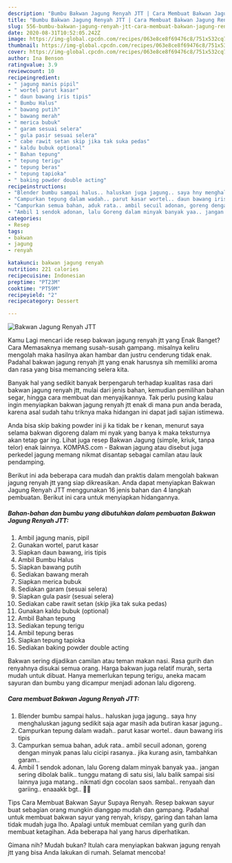 ```yaml
---
description: "Bumbu Bakwan Jagung Renyah JTT | Cara Membuat Bakwan Jagung Renyah JTT Yang Lezat Sekali"
title: "Bumbu Bakwan Jagung Renyah JTT | Cara Membuat Bakwan Jagung Renyah JTT Yang Lezat Sekali"
slug: 556-bumbu-bakwan-jagung-renyah-jtt-cara-membuat-bakwan-jagung-renyah-jtt-yang-lezat-sekali
date: 2020-08-31T10:52:05.242Z
image: https://img-global.cpcdn.com/recipes/063e8ce8f69476c8/751x532cq70/bakwan-jagung-renyah-jtt-foto-resep-utama.jpg
thumbnail: https://img-global.cpcdn.com/recipes/063e8ce8f69476c8/751x532cq70/bakwan-jagung-renyah-jtt-foto-resep-utama.jpg
cover: https://img-global.cpcdn.com/recipes/063e8ce8f69476c8/751x532cq70/bakwan-jagung-renyah-jtt-foto-resep-utama.jpg
author: Ina Benson
ratingvalue: 3.9
reviewcount: 10
recipeingredient:
- " jagung manis pipil"
- " wortel parut kasar"
- " daun bawang iris tipis"
- " Bumbu Halus"
- " bawang putih"
- " bawang merah"
- " merica bubuk"
- " garam sesuai selera"
- " gula pasir sesuai selera"
- " cabe rawit setan skip jika tak suka pedas"
- " kaldu bubuk optional"
- " Bahan tepung"
- " tepung terigu"
- " tepung beras"
- " tepung tapioka"
- " baking powder double acting"
recipeinstructions:
- "Blender bumbu sampai halus.. haluskan juga jagung.. saya hny menghaluskan jagung sedikit saja agar masih ada butiran kasar jagung.."
- "Campurkan tepung dalam wadah.. parut kasar wortel.. daun bawang iris tipis"
- "Campurkan semua bahan, aduk rata.. ambil secuil adonan, goreng dengan minyak panas lalu cicipi rasanya.. jika kurang asin, tambahkan garam.."
- "Ambil 1 sendok adonan, lalu Goreng dalam minyak banyak yaa.. jangan sering dibolak balik.. tunggu matang di satu sisi, lalu balik sampai sisi lainnya juga matang.. nikmati dgn cocolan saos sambal.. renyaah dan gariing.. enaaakk bgt.. 🤤🤤"
categories:
- Resep
tags:
- bakwan
- jagung
- renyah

katakunci: bakwan jagung renyah 
nutrition: 221 calories
recipecuisine: Indonesian
preptime: "PT23M"
cooktime: "PT59M"
recipeyield: "2"
recipecategory: Dessert

---
```



![Bakwan Jagung Renyah JTT](https://img-global.cpcdn.com/recipes/063e8ce8f69476c8/751x532cq70/bakwan-jagung-renyah-jtt-foto-resep-utama.jpg)

Kamu Lagi mencari ide resep bakwan jagung renyah jtt yang Enak Banget? Cara Memasaknya memang susah-susah gampang. misalnya keliru mengolah maka hasilnya akan hambar dan justru cenderung tidak enak. Padahal bakwan jagung renyah jtt yang enak harusnya sih memiliki aroma dan rasa yang bisa memancing selera kita.

Banyak hal yang sedikit banyak berpengaruh terhadap kualitas rasa dari bakwan jagung renyah jtt, mulai dari jenis bahan, kemudian pemilihan bahan segar, hingga cara membuat dan menyajikannya. Tak perlu pusing kalau ingin menyiapkan bakwan jagung renyah jtt enak di mana pun anda berada, karena asal sudah tahu triknya maka hidangan ini dapat jadi sajian istimewa.

Anda bisa skip baking powder ini ji ka tidak be r kenan, menurut saya selama bakwan digoreng dalam mi nyak yang banya k maka teksturnya akan tetap gar ing. Lihat juga resep Bakwan Jagung (simple, kriuk, tanpa telor) enak lainnya. KOMPAS.com - Bakwan jagung atau disebut juga perkedel jagung memang nikmat disantap sebagai camilan atau lauk pendamping.


Berikut ini ada beberapa cara mudah dan praktis dalam mengolah bakwan jagung renyah jtt yang siap dikreasikan. Anda dapat menyiapkan Bakwan Jagung Renyah JTT menggunakan 16 jenis bahan dan 4 langkah pembuatan. Berikut ini cara untuk menyiapkan hidangannya.

<!--inarticleads1-->

##### Bahan-bahan dan bumbu yang dibutuhkan dalam pembuatan Bakwan Jagung Renyah JTT:

1. Ambil  jagung manis, pipil
1. Gunakan  wortel, parut kasar
1. Siapkan  daun bawang, iris tipis
1. Ambil  Bumbu Halus
1. Siapkan  bawang putih
1. Sediakan  bawang merah
1. Siapkan  merica bubuk
1. Sediakan  garam (sesuai selera)
1. Siapkan  gula pasir (sesuai selera)
1. Sediakan  cabe rawit setan (skip jika tak suka pedas)
1. Gunakan  kaldu bubuk (optional)
1. Ambil  Bahan tepung
1. Sediakan  tepung terigu
1. Ambil  tepung beras
1. Siapkan  tepung tapioka
1. Sediakan  baking powder double acting


Bakwan sering dijadikan camilan atau teman makan nasi. Rasa gurih dan renyahnya disukai semua orang. Harga bakwan juga relatif murah, serta mudah untuk dibuat. Hanya memerlukan tepung terigu, aneka macam sayuran dan bumbu yang dicampur menjadi adonan lalu digoreng. 

<!--inarticleads2-->

##### Cara membuat Bakwan Jagung Renyah JTT:

1. Blender bumbu sampai halus.. haluskan juga jagung.. saya hny menghaluskan jagung sedikit saja agar masih ada butiran kasar jagung..
1. Campurkan tepung dalam wadah.. parut kasar wortel.. daun bawang iris tipis
1. Campurkan semua bahan, aduk rata.. ambil secuil adonan, goreng dengan minyak panas lalu cicipi rasanya.. jika kurang asin, tambahkan garam..
1. Ambil 1 sendok adonan, lalu Goreng dalam minyak banyak yaa.. jangan sering dibolak balik.. tunggu matang di satu sisi, lalu balik sampai sisi lainnya juga matang.. nikmati dgn cocolan saos sambal.. renyaah dan gariing.. enaaakk bgt.. 🤤🤤


Tips Cara Membuat Bakwan Sayur Supaya Renyah. Resep bakwan sayur buat sebagian orang mungkin dianggap mudah dan gampang. Padahal untuk membuat bakwan sayur yang renyah, krispy, garing dan tahan lama tidak mudah juga lho. Apalagi untuk membuat cemilan yang gurih dan membuat ketagihan. Ada beberapa hal yang harus diperhatikan. 

Gimana nih? Mudah bukan? Itulah cara menyiapkan bakwan jagung renyah jtt yang bisa Anda lakukan di rumah. Selamat mencoba!

